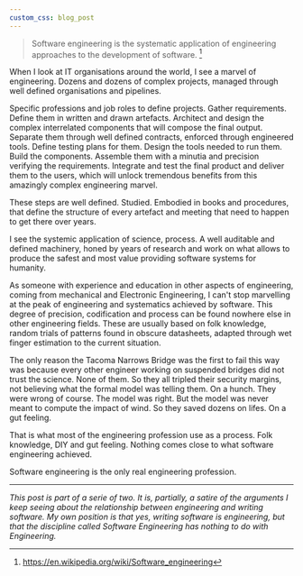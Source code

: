 ```yaml
---
custom_css: blog_post
---
```

> Software engineering is the systematic application of engineering approaches to the development of software. [^1]
<!--more-->

When I look at IT organisations around the world, I see a marvel of engineering.
Dozens and dozens of complex projects, managed through well defined organisations
and pipelines.

Specific professions and job roles to define projects. Gather requirements.
Define them in written and drawn artefacts. Architect and design the complex
interrelated components that will compose the final output. Separate them
through well defined contracts, enforced through engineered tools. Define
testing plans for them. Design the tools needed to run them. Build the
components. Assemble them with a minutia and precision verifying the
requirements. Integrate and test the final product and deliver them to the
users, which will unlock tremendous benefits from this amazingly complex
engineering marvel.

These steps are well defined. Studied. Embodied in books and procedures, that
define the structure of every artefact and meeting that need to happen to get
there over years.

I see the systemic application of science, process. A well auditable and defined
machinery, honed by years of research and work on what allows to produce the
safest and most value providing software systems for humanity.

As someone with experience and education in other aspects of engineering, coming
from mechanical and Electronic Engineering, I can't stop marvelling at the peak
of engineering and systematics achieved by software. This degree of precision,
codification and process can be found nowhere else in other engineering fields.
These are usually based on folk knowledge, random trials of patterns found in
obscure datasheets, adapted through wet finger estimation to the current situation.

The only reason the Tacoma Narrows Bridge was the first to fail this way was
because every other engineer working on suspended bridges did not trust the
science. None of them. So they all tripled their security margins, not believing
what the formal model was telling them. On a hunch. They were wrong of course.
The model was right. But the model was never meant to compute the impact of wind.
So they saved dozens on lifes. On a gut feeling.

That is what most of the engineering profession use as a process. Folk knowledge,
DIY and gut feeling. Nothing comes close to what software engineering achieved.

Software engineering is the only real engineering profession.

---------------

*This post is part of a serie of two. It is, partially, a satire of the arguments I keep seeing about the relationship between engineering and writing software. My own position is that yes, writing software is engineering, but that the discipline called Software Engineering has nothing to do with Engineering.*

[^1]: <https://en.wikipedia.org/wiki/Software_engineering>
